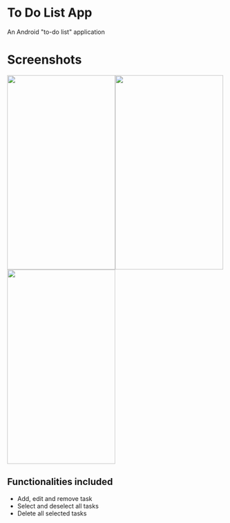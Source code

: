 # To Do List App 
An Android "to-do list" application

# Screenshots 
<img src="https://user-images.githubusercontent.com/17895267/84820086-f3889000-b010-11ea-83a3-b280dd4f8527.png" width="250" height="450"><img src="https://user-images.githubusercontent.com/17895267/84820549-bd97db80-b011-11ea-88f3-c5d85fca8afd.png" width="250" height="450"><img src="https://user-images.githubusercontent.com/17895267/84820558-c12b6280-b011-11ea-885c-c31cb99efe73.png" width="250" height="450">

## Functionalities included ##

* Add, edit and remove task
* Select and deselect all tasks
* Delete all selected tasks
